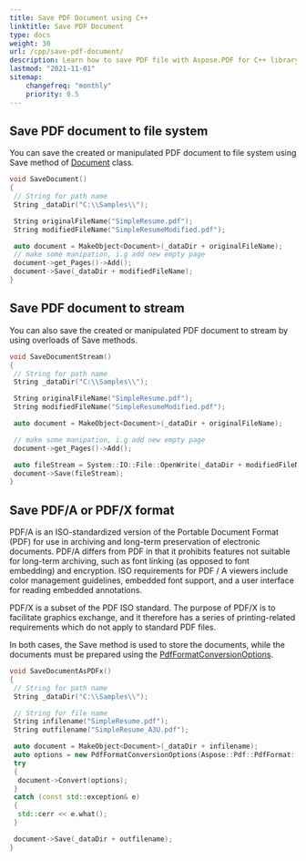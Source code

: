 ```yaml
---
title: Save PDF Document using C++
linktitle: Save PDF Document
type: docs
weight: 30
url: /cpp/save-pdf-document/
description: Learn how to save PDF file with Aspose.PDF for C++ library. 
lastmod: "2021-11-01"
sitemap:
    changefreq: "monthly"
    priority: 0.5
---
```


## Save PDF document to file system

You can save the created or manipulated PDF document to file system using Save method of [Document](https://apireference.aspose.com/pdf/cpp/class/aspose.pdf.document) class.

```cpp
void SaveDocument()
{
 // String for path name
 String _dataDir("C:\\Samples\\");

 String originalFileName("SimpleResume.pdf");
 String modifiedFileName("SimpleResumeModified.pdf");

 auto document = MakeObject<Document>(_dataDir + originalFileName);
 // make some manipation, i.g add new empty page
 document->get_Pages()->Add();
 document->Save(_dataDir + modifiedFileName);
}
```

## Save PDF document to stream

You can also save the created or manipulated PDF document to stream by using overloads of Save methods.

```cpp
void SaveDocumentStream()
{
 // String for path name
 String _dataDir("C:\\Samples\\");

 String originalFileName("SimpleResume.pdf");
 String modifiedFileName("SimpleResumeModified.pdf");

 auto document = MakeObject<Document>(_dataDir + originalFileName);

 // make some manipation, i.g add new empty page
 document->get_Pages()->Add();

 auto fileStream = System::IO::File::OpenWrite(_dataDir + modifiedFileName);
 document->Save(fileStream);
}
```

## Save PDF/A or PDF/X format

PDF/A is an ISO-standardized version of the Portable Document Format (PDF) for use in archiving and long-term preservation of electronic documents.
PDF/A differs from PDF in that it prohibits features not suitable for long-term archiving, such as font linking (as opposed to font embedding) and encryption. ISO requirements for PDF / A viewers include color management guidelines, embedded font support, and a user interface for reading embedded annotations.

PDF/X is a subset of the PDF ISO standard. The purpose of PDF/X is to facilitate graphics exchange, and it therefore has a series of printing-related requirements which do not apply to standard PDF files.

In both cases, the Save method is used to store the documents, while the documents must be prepared using the [PdfFormatConversionOptions](https://apireference.aspose.com/pdf/cpp/class/aspose.pdf.pdf_format_conversion_options).

```cpp
void SaveDocumentAsPDFx()
{
 // String for path name
 String _dataDir("C:\\Samples\\");

 // String for file name
 String infilename("SimpleResume.pdf");
 String outfilename("SimpleResume_A3U.pdf");

 auto document = MakeObject<Document>(_dataDir + infilename);
 auto options = new PdfFormatConversionOptions(Aspose::Pdf::PdfFormat::PDF_A_3U);
 try
 {
  document->Convert(options);
 }
 catch (const std::exception& e)
 {
  std::cerr << e.what();
 }

 document->Save(_dataDir + outfilename);
}
```
